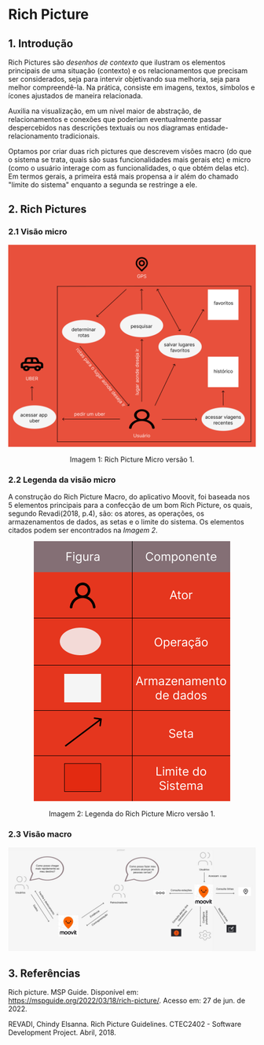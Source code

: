# Rich Picture

## 1. Introdução
Rich Pictures são *desenhos de contexto* que ilustram os elementos principais de uma situação (contexto) e os relacionamentos que precisam ser considerados, seja para intervir objetivando sua melhoria, seja para melhor compreendê-la.
Na prática, consiste em imagens, textos, símbolos e ícones ajustados de maneira relacionada.

Auxilia na visualização, em um nível maior de abstração, de relacionamentos e conexões que poderiam eventualmente passar despercebidos nas descrições textuais ou nos diagramas entidade-relacionamento tradicionais.

Optamos por criar duas rich pictures que descrevem visões macro (do que o sistema se trata, quais são suas funcionalidades mais gerais etc) e micro (como o usuário interage com as funcionalidades, o que obtém delas etc).
Em termos gerais, a primeira está mais propensa a ir além do chamado "limite do sistema" enquanto a segunda se restringe a ele.

## 2. Rich Pictures
### 2.1 Visão micro

<center>

![Rich Picture Micro Version 1](../_media/rich_picture_micro.png "Rich Picture Micro Version 1")

<figcaption>Imagem 1: Rich Picture Micro versão 1.</figcaption>

</center>


### 2.2 Legenda da visão micro

A construção do Rich Picture Macro, do aplicativo Moovit, foi baseada nos 5 elementos principais para a confecção de um bom Rich Picture, os quais, segundo Revadi(2018, p.4), são: os atores, as operações, os armazenamentos de dados, as setas e o limite do sistema. Os elementos citados podem ser encontrados na *Imagem 2*.

<center>

![Legenda Rich Picture Micro Version 1](../_media/legenda_rp_macro.png "Rich Picture Micro Version 1")

<figcaption>Imagem 2: Legenda do Rich Picture Micro versão 1.</figcaption>

</center>

### 2.3 Visão macro

![Rich Picture Macro Version 1](../_media/rich_picture_macro.jpg "Rich Picture Macro Version 1")


## 3. Referências
Rich picture. MSP Guide. Disponível em: <https://mspguide.org/2022/03/18/rich-picture/>. Acesso em: 27 de jun. de 2022.

REVADI, Chindy Elsanna. Rich Picture Guidelines. CTEC2402 - Software Development
Project. Abril, 2018.
